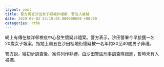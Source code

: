 ```yaml
---
layout: post
title: 警方調查沙田女子疑被非禮案　暫沒人被捕
date: 2020-09-03 23:19:05.000000000 +08:00
categories: rthk
---
```


網上有傳在駿洋邨檢疫中心發生懷疑非禮案。警方表示，沙田警署今早接獲一名20歲女子報案，指她上周五在沙田桂地街懷疑被一名年約30至40歲男子非禮。

警方說，經初步調查後，案件列作非禮，由沙田警區刑事調查隊跟進，暫時未有人被捕。
